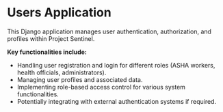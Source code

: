 # Users Application

This Django application manages user authentication, authorization, and profiles within Project Sentinel.

**Key functionalities include:**
*   Handling user registration and login for different roles (ASHA workers, health officials, administrators).
*   Managing user profiles and associated data.
*   Implementing role-based access control for various system functionalities.
*   Potentially integrating with external authentication systems if required.
